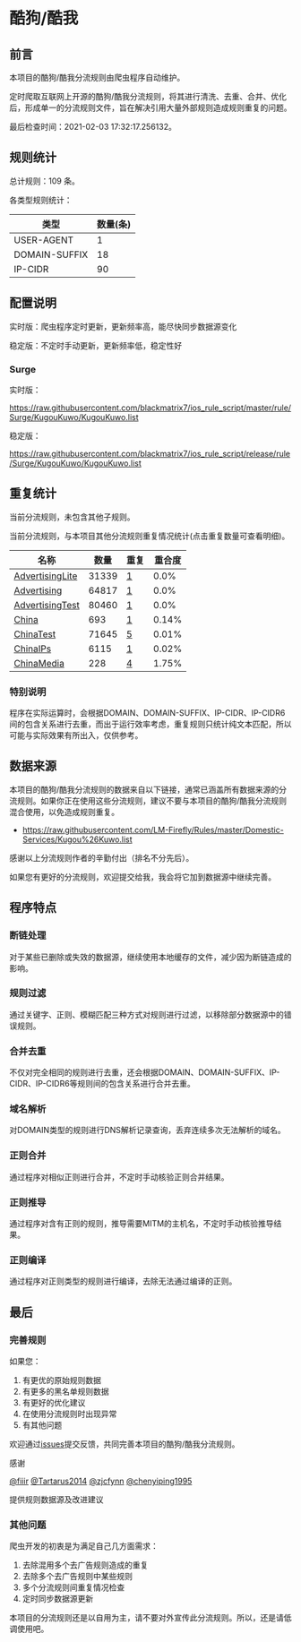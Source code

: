 # 酷狗/酷我

## 前言

本项目的酷狗/酷我分流规则由爬虫程序自动维护。

定时爬取互联网上开源的酷狗/酷我分流规则，将其进行清洗、去重、合并、优化后，形成单一的分流规则文件，旨在解决引用大量外部规则造成规则重复的问题。



最后检查时间：2021-02-03 17:32:17.256132。

## 规则统计

总计规则：109 条。

各类型规则统计：

| 类型 | 数量(条) |
| ---- | ---- |
| USER-AGENT | 1 |
| DOMAIN-SUFFIX | 18 |
| IP-CIDR | 90 |
## 配置说明

实时版：爬虫程序定时更新，更新频率高，能尽快同步数据源变化

稳定版：不定时手动更新，更新频率低，稳定性好

### Surge 
实时版：

https://raw.githubusercontent.com/blackmatrix7/ios_rule_script/master/rule/Surge/KugouKuwo/KugouKuwo.list

稳定版：

https://raw.githubusercontent.com/blackmatrix7/ios_rule_script/release/rule/Surge/KugouKuwo/KugouKuwo.list

## 重复统计


当前分流规则，未包含其他子规则。


当前分流规则，与本项目其他分流规则重复情况统计(点击重复数量可查看明细)。



| 名称 | 数量 | 重复 | 重合度 |
| ---- | ---- | ---- | ------ |
|  [AdvertisingLite](https://github.com/blackmatrix7/ios_rule_script/tree/master/rule/Surge/AdvertisingLite)    | 31339   | [1](https://raw.githubusercontent.com/blackmatrix7/ios_rule_script/master/rule/Surge/KugouKuwo/KugouKuwo_Repeat.list)   |   0.0% |
|  [Advertising](https://github.com/blackmatrix7/ios_rule_script/tree/master/rule/Surge/Advertising)    | 64817   | [1](https://raw.githubusercontent.com/blackmatrix7/ios_rule_script/master/rule/Surge/KugouKuwo/KugouKuwo_Repeat.list)   |   0.0% |
|  [AdvertisingTest](https://github.com/blackmatrix7/ios_rule_script/tree/master/rule/Surge/AdvertisingTest)    | 80460   | [1](https://raw.githubusercontent.com/blackmatrix7/ios_rule_script/master/rule/Surge/KugouKuwo/KugouKuwo_Repeat.list)   |   0.0% |
|  [China](https://github.com/blackmatrix7/ios_rule_script/tree/master/rule/Surge/China)    | 693   | [1](https://raw.githubusercontent.com/blackmatrix7/ios_rule_script/master/rule/Surge/KugouKuwo/KugouKuwo_Repeat.list)   |   0.14% |
|  [ChinaTest](https://github.com/blackmatrix7/ios_rule_script/tree/master/rule/Surge/ChinaTest)    | 71645   | [5](https://raw.githubusercontent.com/blackmatrix7/ios_rule_script/master/rule/Surge/KugouKuwo/KugouKuwo_Repeat.list)   |   0.01% |
|  [ChinaIPs](https://github.com/blackmatrix7/ios_rule_script/tree/master/rule/Surge/ChinaIPs)    | 6115   | [1](https://raw.githubusercontent.com/blackmatrix7/ios_rule_script/master/rule/Surge/KugouKuwo/KugouKuwo_Repeat.list)   |   0.02% |
|  [ChinaMedia](https://github.com/blackmatrix7/ios_rule_script/tree/master/rule/Surge/ChinaMedia)    | 228   | [4](https://raw.githubusercontent.com/blackmatrix7/ios_rule_script/master/rule/Surge/KugouKuwo/KugouKuwo_Repeat.list)   |   1.75% |
### 特别说明
程序在实际运算时，会根据DOMAIN、DOMAIN-SUFFIX、IP-CIDR、IP-CIDR6间的包含关系进行去重，而出于运行效率考虑，重复规则只统计纯文本匹配，所以可能与实际效果有所出入，仅供参考。

## 数据来源

本项目的酷狗/酷我分流规则的数据来自以下链接，通常已涵盖所有数据来源的分流规则。如果你正在使用这些分流规则，建议不要与本项目的酷狗/酷我分流规则混合使用，以免造成规则重复。

- https://raw.githubusercontent.com/LM-Firefly/Rules/master/Domestic-Services/Kugou%26Kuwo.list


感谢以上分流规则作者的辛勤付出（排名不分先后）。

如果您有更好的分流规则，欢迎提交给我，我会将它加到数据源中继续完善。

## 程序特点

### 断链处理

对于某些已删除或失效的数据源，继续使用本地缓存的文件，减少因为断链造成的影响。

### 规则过滤

通过关键字、正则、模糊匹配三种方式对规则进行过滤，以移除部分数据源中的错误规则。

### 合并去重

不仅对完全相同的规则进行去重，还会根据DOMAIN、DOMAIN-SUFFIX、IP-CIDR、IP-CIDR6等规则间的包含关系进行合并去重。

### 域名解析

对DOMAIN类型的规则进行DNS解析记录查询，丢弃连续多次无法解析的域名。

### 正则合并

通过程序对相似正则进行合并，不定时手动核验正则合并结果。

### 正则推导

通过程序对含有正则的规则，推导需要MITM的主机名，不定时手动核验推导结果。

### 正则编译

通过程序对正则类型的规则进行编译，去除无法通过编译的正则。

## 最后

### 完善规则

如果您：

1. 有更优的原始规则数据
2. 有更多的黑名单规则数据
3. 有更好的优化建议
4. 在使用分流规则时出现异常
5. 有其他问题

欢迎通过[issues](https://github.com/blackmatrix7/ios_rule_script/issues/new)提交反馈，共同完善本项目的酷狗/酷我分流规则。

感谢

[@fiiir](https://github.com/fiiir) [@Tartarus2014](https://github.com/Tartarus2014) [@zjcfynn](https://github.com/zjcfynn) [@chenyiping1995](https://github.com/chenyiping1995) 

提供规则数据源及改进建议

### 其他问题

爬虫开发的初衷是为满足自己几方面需求：

1. 去除混用多个去广告规则造成的重复
2. 去除多个去广告规则中某些规则
3. 多个分流规则间重复情况检查
4. 定时同步数据源更新

本项目的分流规则还是以自用为主，请不要对外宣传此分流规则。所以，还是请低调使用吧。